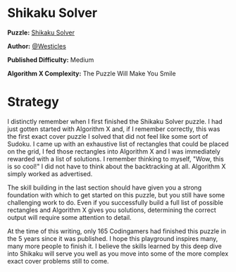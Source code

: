 # Shikaku Solver

__Puzzle:__ [Shikaku Solver](https://www.codingame.com/training/medium/shikaku-solver)

__Author:__ [@Westicles](https://www.codingame.com/profile/613b8dd7e3f3f21da489c27a933e15d67334533)

__Published Difficulty:__ Medium

__Algorithm X Complexity:__ The Puzzle Will Make You Smile

# Strategy

I distinctly remember when I first finished the Shikaku Solver puzzle. I had just gotten started with Algorithm X and, if I remember correctly, this was the first exact cover puzzle I solved that did not feel like some sort of Sudoku. I came up with an exhaustive list of rectangles that could be placed on the grid, I fed those rectangles into Algorithm X and I was immediately rewarded with a list of solutions. I remember thinking to myself, "Wow, this is so cool!" I did not have to think about the backtracking at all. Algorithm X simply worked as advertised.

The skill building in the last section should have given you a strong foundation with which to get started on this puzzle, but you still have some challenging work to do. Even if you successfully build a full list of possible rectangles and Algorithm X gives you solutions, determining the correct output will require some attention to detail.

At the time of this writing, only 165 Codingamers had finished this puzzle in the 5 years since it was published. I hope this playground inspires many, many more people to finish it. I believe the skills learned by this deep dive into Shikaku will serve you well as you move into some of the more complex exact cover problems still to come. 
